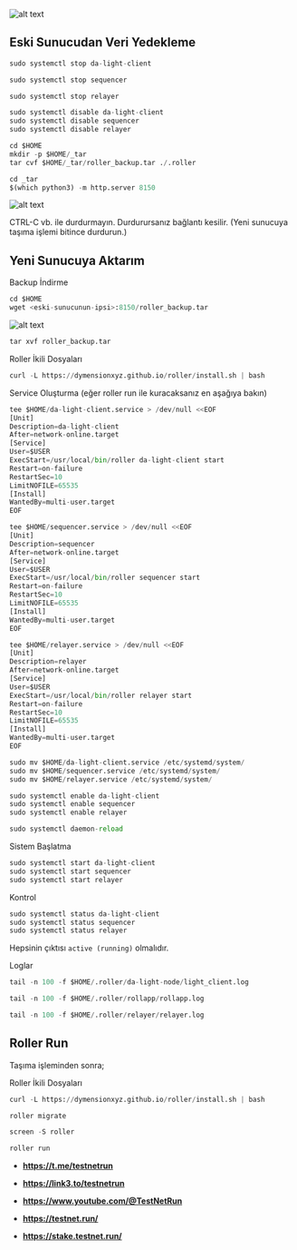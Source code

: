 ![alt text](https://i.hizliresim.com/9w1u7aw.png)



## Eski Sunucudan Veri Yedekleme

```python
sudo systemctl stop da-light-client
```

```python
sudo systemctl stop sequencer
```

```python
sudo systemctl stop relayer
```

```python
sudo systemctl disable da-light-client
sudo systemctl disable sequencer
sudo systemctl disable relayer
```

```python
cd $HOME
mkdir -p $HOME/_tar
tar cvf $HOME/_tar/roller_backup.tar ./.roller
```

```python
cd _tar
$(which python3) -m http.server 8150
```


![alt text](https://i.hizliresim.com/tbi26en.png)

CTRL-C vb. ile durdurmayın. Durdurursanız bağlantı kesilir. (Yeni sunucuya taşıma işlemi bitince durdurun.)


## Yeni Sunucuya Aktarım

Backup İndirme 

```python
cd $HOME
wget <eski-sunucunun-ipsi>:8150/roller_backup.tar
```

![alt text](https://i.hizliresim.com/ibqvjmi.png)



```python
tar xvf roller_backup.tar
```

Roller İkili Dosyaları

```python
curl -L https://dymensionxyz.github.io/roller/install.sh | bash
```

Service Oluşturma (eğer roller run ile kuracaksanız en aşağıya bakın)

```python
tee $HOME/da-light-client.service > /dev/null <<EOF
[Unit]
Description=da-light-client
After=network-online.target
[Service]
User=$USER
ExecStart=/usr/local/bin/roller da-light-client start
Restart=on-failure
RestartSec=10
LimitNOFILE=65535
[Install]
WantedBy=multi-user.target
EOF
```


```python
tee $HOME/sequencer.service > /dev/null <<EOF
[Unit]
Description=sequencer
After=network-online.target
[Service]
User=$USER
ExecStart=/usr/local/bin/roller sequencer start
Restart=on-failure
RestartSec=10
LimitNOFILE=65535
[Install]
WantedBy=multi-user.target
EOF
```


```python
tee $HOME/relayer.service > /dev/null <<EOF
[Unit]
Description=relayer
After=network-online.target
[Service]
User=$USER
ExecStart=/usr/local/bin/roller relayer start
Restart=on-failure
RestartSec=10
LimitNOFILE=65535
[Install]
WantedBy=multi-user.target
EOF
```

```python
sudo mv $HOME/da-light-client.service /etc/systemd/system/
sudo mv $HOME/sequencer.service /etc/systemd/system/
sudo mv $HOME/relayer.service /etc/systemd/system/
```

```python
sudo systemctl enable da-light-client
sudo systemctl enable sequencer
sudo systemctl enable relayer
```

```python
sudo systemctl daemon-reload
```

Sistem Başlatma

```python
sudo systemctl start da-light-client
sudo systemctl start sequencer
sudo systemctl start relayer
```

Kontrol

```python
sudo systemctl status da-light-client
sudo systemctl status sequencer
sudo systemctl status relayer
```


Hepsinin çıktısı `active (running)` olmalıdır.



Loglar

```python
tail -n 100 -f $HOME/.roller/da-light-node/light_client.log
```

```python
tail -n 100 -f $HOME/.roller/rollapp/rollapp.log
```

```python
tail -n 100 -f $HOME/.roller/relayer/relayer.log
```


## Roller Run

Taşıma işleminden sonra;

Roller İkili Dosyaları

```python
curl -L https://dymensionxyz.github.io/roller/install.sh | bash
```

```python
roller migrate
```

```python
screen -S roller
```

```python
roller run
```

- **https://t.me/testnetrun**

- **https://link3.to/testnetrun**

- **https://www.youtube.com/@TestNetRun**

- **https://testnet.run/**

- **https://stake.testnet.run/**





